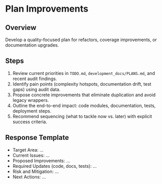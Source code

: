 # Plan Improvements

## Overview
Develop a quality-focused plan for refactors, coverage improvements, or documentation upgrades.

## Steps
1. Review current priorities in `TODO.md`, `development_docs/PLANS.md`, and recent audit findings.
2. Identify pain points (complexity hotspots, documentation drift, test gaps) using audit data.
3. Propose concrete improvements that eliminate duplication and avoid legacy wrappers.
4. Outline the end-to-end impact: code modules, documentation, tests, deployment steps.
5. Recommend sequencing (what to tackle now vs. later) with explicit success criteria.

## Response Template
- Target Area: ...
- Current Issues: ...
- Proposed Improvements: ...
- Required Updates (code, docs, tests): ...
- Risk and Mitigation: ...
- Next Actions: ...
